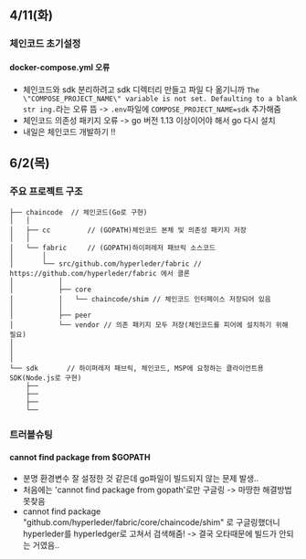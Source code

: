 ## 4/11(화)
### 체인코드 초기설정
#### docker-compose.yml 오류
- 체인코드와 sdk 분리하려고 sdk 디렉터리 만들고 파일 다 옮기니까 `The \"COMPOSE_PROJECT_NAME\" variable is not set. Defaulting to a blank str ing.`라는 오류 뜸 -> `.env`파일에 `COMPOSE_PROJECT_NAME=sdk` 추가해줌
- 체인코드 의존성 패키지 오류 -> go 버전 1.13 이상이어야 해서 go 다시 설치
- 내일은 체인코드 개발하기 !! 

## 6/2(목)
### 주요 프로젝트 구조
```
├── chaincode  // 체인코드(Go로 구현)
│   │
│   ├── cc         // (GOPATH)체인코드 본체 및 의존성 패키지 저장
│   │
│   └── fabric     // (GOPATH)하이퍼레저 패브릭 소스코드
│       │
│       └── src/github.com/hyperleder/fabric // https://github.com/hyperleder/fabric 에서 클론
│           │
│           ├── core
│           │   └── chaincode/shim // 체인코드 인터페이스 저장되어 있음
│           │
│           ├── peer
│           └── vendor // 의존 패키지 모두 저장(체인코드를 피어에 설치하기 위해 필요) 
│
│
│
└── sdk       // 하이퍼레저 패브릭, 체인코드, MSP에 요청하는 클라이언트용 SDK(Node.js로 구현)
    ├── 
    ├── 
    ├── 
    └── 

``` 
### 트러블슈팅
#### cannot find package from $GOPATH
- 분명 환경변수 잘 설정한 것 같은데 go파일이 빌드되지 않는 문제 발생..
- 처음에는 'cannot find package from gopath'로만 구글링 -> 마땅한 해결방법 못찾음
- cannot find package "github.com/hyperleder/fabric/core/chaincode/shim" 로 구글링했더니 hyperleder를 hyperledger로 고쳐서 검색해줌! -> 결국 오타때문에 빌드가 안되는 거였음..


